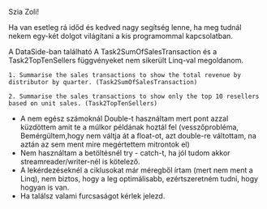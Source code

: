 Szia Zoli!

Ha van esetleg rá időd és kedved nagy segítség lenne, ha meg tudnál nekem egy-két dolgot világítani a kis programommal kapcsolatban.


A DataSide-ban található A Task2SumOfSalesTransaction és a Task2TopTenSellers függvényeket nem sikerült Linq-val megoldanom. 

	1. Summarise the sales transactions to show the total revenue by distributor by quarter. (Task2SumOfSalesTransaction)

	2. Summarise the sales transactions to show only the top 10 resellers based on unit sales. (Task2TopTenSellers)


- A nem egész számoknál Double-t használtam mert pont azzal küzdöttem amit te a múlkor példának hoztál fel (vesszőprobléma, Bemérgültem,hogy nem váltja át a float-ot, azt double-re váltottam, na aztán az sem ment mire megértettem mitrontok el)
- Nem használtam a betöltésnél try - catch-t, ha jól tudom akkor streamreader/writer-nél is kötelező.
- A lekérdezéseknél a ciklusokat már méregből írtam (mert nem ment a Linq), nem biztos, hogy a leg optimálisabb, ezértszeretném tudni, hogy hogyan is van.
- Ha találsz valami furcsaságot kérlek jelezd.
